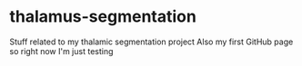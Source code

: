 # thalamus-segmentation
Stuff related to my thalamic segmentation project
Also my first GitHub page so right now I'm just testing

